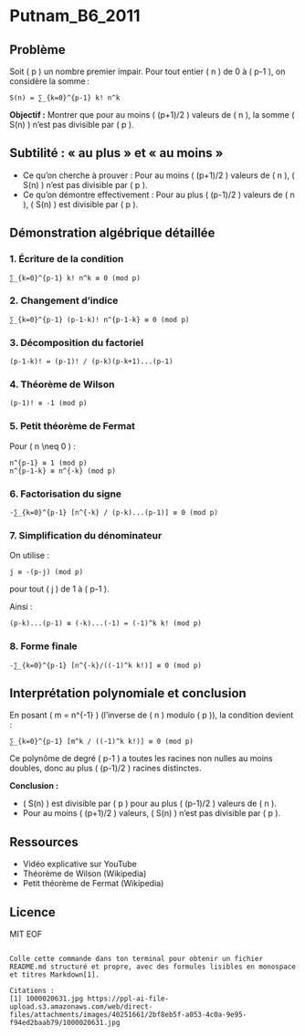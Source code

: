 # Putnam_B6_2011

## Problème

Soit \( p \) un nombre premier impair. Pour tout entier \( n \) de 0 à \( p-1 \), on considère la somme :
```
S(n) = ∑_{k=0}^{p-1} k! n^k
```

**Objectif :** Montrer que pour au moins \( (p+1)/2 \) valeurs de \( n \), la somme \( S(n) \) n’est pas divisible par \( p \).

## Subtilité : « au plus » et « au moins »

- Ce qu’on cherche à prouver : Pour au moins \( (p+1)/2 \) valeurs de \( n \), \( S(n) \) n’est pas divisible par \( p \).
- Ce qu’on démontre effectivement : Pour au plus \( (p-1)/2 \) valeurs de \( n \), \( S(n) \) est divisible par \( p \).

## Démonstration algébrique détaillée

### 1. Écriture de la condition
```
∑_{k=0}^{p-1} k! n^k ≡ 0 (mod p)
```

### 2. Changement d’indice
```
∑_{k=0}^{p-1} (p-1-k)! n^{p-1-k} ≡ 0 (mod p)
```

### 3. Décomposition du factoriel
```
(p-1-k)! = (p-1)! / (p-k)(p-k+1)...(p-1)
```

### 4. Théorème de Wilson
```
(p-1)! ≡ -1 (mod p)
```

### 5. Petit théorème de Fermat
Pour \( n \neq 0 \) :
```
n^{p-1} ≡ 1 (mod p)
n^{p-1-k} ≡ n^{-k} (mod p)
```

### 6. Factorisation du signe
```
-∑_{k=0}^{p-1} [n^{-k} / (p-k)...(p-1)] ≡ 0 (mod p)
```

### 7. Simplification du dénominateur
On utilise :
```
j ≡ -(p-j) (mod p)
```
pour tout \( j \) de 1 à \( p-1 \).

Ainsi :
```
(p-k)...(p-1) ≡ (-k)...(-1) = (-1)^k k! (mod p)
```

### 8. Forme finale
```
-∑_{k=0}^{p-1} [n^{-k}/((-1)^k k!)] ≡ 0 (mod p)
```

## Interprétation polynomiale et conclusion

En posant \( m = n^{-1} \) (l’inverse de \( n \) modulo \( p \)), la condition devient :
```
∑_{k=0}^{p-1} [m^k / ((-1)^k k!)] ≡ 0 (mod p)
```
Ce polynôme de degré \( p-1 \) a toutes les racines non nulles au moins doubles, donc au plus \( (p-1)/2 \) racines distinctes.

**Conclusion :**
- \( S(n) \) est divisible par \( p \) pour au plus \( (p-1)/2 \) valeurs de \( n \).
- Pour au moins \( (p+1)/2 \) valeurs, \( S(n) \) n’est pas divisible par \( p \).

## Ressources
- Vidéo explicative sur YouTube
- Théorème de Wilson (Wikipedia)
- Petit théorème de Fermat (Wikipedia)

## Licence
MIT
EOF
```

Colle cette commande dans ton terminal pour obtenir un fichier README.md structuré et propre, avec des formules lisibles en monospace et titres Markdown[1].

Citations :
[1] 1000020631.jpg https://ppl-ai-file-upload.s3.amazonaws.com/web/direct-files/attachments/images/40251661/2bf8eb5f-a053-4c0a-9e95-f94ed2baab79/1000020631.jpg

